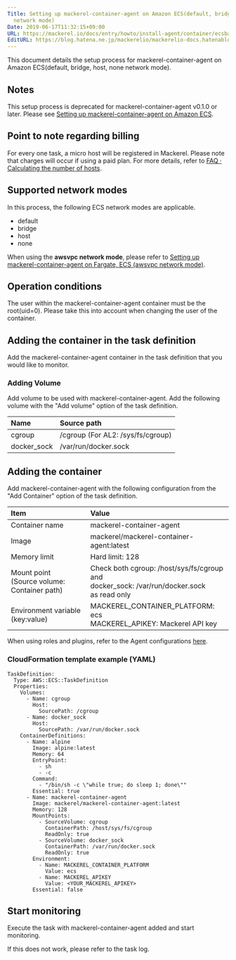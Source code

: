 ```yaml
---
Title: Setting up mackerel-container-agent on Amazon ECS(default, bridge, host, none
  network mode)
Date: 2019-06-17T11:32:15+09:00
URL: https://mackerel.io/docs/entry/howto/install-agent/container/ecsbasic
EditURL: https://blog.hatena.ne.jp/mackerelio/mackerelio-docs.hatenablog.mackerel.io/atom/entry/17680117127201755374
---
```


This document details the setup process for mackerel-container-agent on Amazon ECS(default, bridge, host, none network mode).

## Notes

This setup process is deprecated for mackerel-container-agent v0.1.0 or later.
Please see [Setting up mackerel-container-agent on Amazon ECS](https://mackerel.io/docs/entry/howto/install-agent/container/ecs).

## Point to note regarding billing

For every one task, a micro host will be registered in Mackerel. Please note that charges will occur if using a paid plan. For more details, refer to [FAQ · Calculating the number of hosts](https://support.mackerel.io/hc/en-us/articles/360039702912).

## Supported network modes

In this process, the following ECS network modes are applicable.

- default
- bridge
- host
- none

When using the **awsvpc network mode**, please refer to [Setting up mackerel-container-agent on Fargate, ECS (awsvpc network mode)](https://mackerel.io/docs/entry/howto/install-agent/container/ecsawsvpc).

## Operation conditions

The user within the mackerel-container-agent container must be the root(uid=0).
Please take this into account when changing the user of the container.

## Adding the container in the task definition

Add the mackerel-container-agent container in the task definition that you would like to monitor.

### Adding Volume

Add volume to be used with mackerel-container-agent.
Add the following volume with the "Add volume" option of the task definition.

| Name | Source path |
| :-- | :-- |
| cgroup | /cgroup (For AL2: /sys/fs/cgroup) |
| docker_sock | /var/run/docker.sock |

## Adding the container

Add mackerel-container-agent with the following configuration from the "Add Container" option of the task definition.

| Item | Value |
| :-- | :-- |
| Container name| mackerel-container-agent |
| Image|  mackerel/mackerel-container-agent:latest |
| Memory limit|  Hard limit: 128 |
| Mount point<br>(Source volume: Container path)| Check both cgroup: /host/sys/fs/cgroup and <br>docker_sock: /var/run/docker.sock<br> as read only |
| Environment variable (key:value) | MACKEREL_CONTAINER_PLATFORM: ecs<br>MACKEREL_APIKEY: Mackerel API key |

When using roles and plugins, refer to the Agent configurations [here](https://mackerel.io/docs/entry/howto/container-agent).

### CloudFormation template example (YAML)

```
TaskDefinition:
  Type: AWS::ECS::TaskDefinition
  Properties:
    Volumes:
      - Name: cgroup
        Host:
          SourcePath: /cgroup
      - Name: docker_sock
        Host:
          SourcePath: /var/run/docker.sock
    ContainerDefinitions:
      - Name: alpine
        Image: alpine:latest
        Memory: 64
        EntryPoint:
          - sh
          - -c
        Command:
          - "/bin/sh -c \"while true; do sleep 1; done\""
        Essential: true
      - Name: mackerel-container-agent
        Image: mackerel/mackerel-container-agent:latest
        Memory: 128
        MountPoints:
          - SourceVolume: cgroup
            ContainerPath: /host/sys/fs/cgroup
            ReadOnly: true
          - SourceVolume: docker_sock
            ContainerPath: /var/run/docker.sock
            ReadOnly: true
        Environment:
          - Name: MACKEREL_CONTAINER_PLATFORM
            Value: ecs
          - Name: MACKEREL_APIKEY
            Value: <YOUR_MACKEREL_APIKEY>
        Essential: false
```

## Start monitoring

Execute the task with mackerel-container-agent added and start monitoring.

If this does not work, please refer to the task log.
